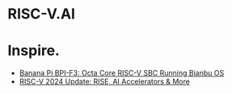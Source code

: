 # RISC-V.AI
# Inspire.
- [Banana Pi BPI-F3: Octa Core RISC-V SBC Running Bianbu OS](https://youtu.be/GZGryhBnkV0)
- [RISC-V 2024 Update: RISE, AI Accelerators & More](https://youtu.be/f6mPK3QCrBo)
